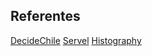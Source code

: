 ## Referentes 

[DecideChile](https://www.decidechile.cl/)
[Servel](https://www.servel.cl/)
[Histography](http://histography.io/)
